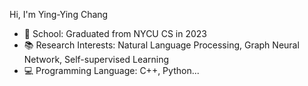 Hi, I'm Ying-Ying Chang

* 🏫 School: Graduated from NYCU CS in 2023
* 📚 Research Interests: Natural Language Processing, Graph Neural Network, Self-supervised Learning
* 💻 Programming Language: C++, Python...
